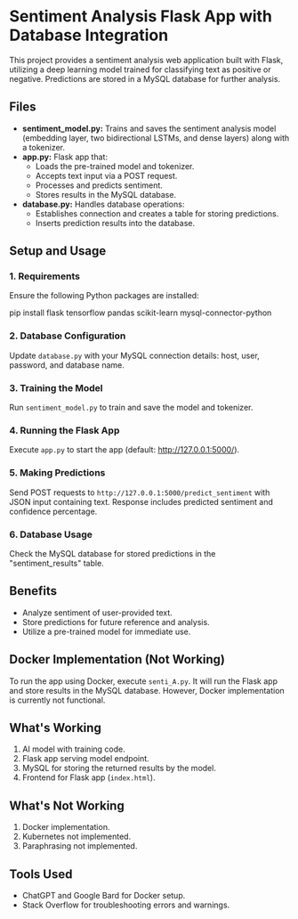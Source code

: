 # Sentiment Analysis Flask App with Database Integration

This project provides a sentiment analysis web application built with Flask, utilizing a deep learning model trained for classifying text as positive or negative. Predictions are stored in a MySQL database for further analysis.

## Files

- **sentiment_model.py:** Trains and saves the sentiment analysis model (embedding layer, two bidirectional LSTMs, and dense layers) along with a tokenizer.
- **app.py:** Flask app that:
  - Loads the pre-trained model and tokenizer.
  - Accepts text input via a POST request.
  - Processes and predicts sentiment.
  - Stores results in the MySQL database.
- **database.py:** Handles database operations:
  - Establishes connection and creates a table for storing predictions.
  - Inserts prediction results into the database.

## Setup and Usage

### 1. Requirements

Ensure the following Python packages are installed:

pip install flask tensorflow pandas scikit-learn mysql-connector-python

### 2. Database Configuration

Update `database.py` with your MySQL connection details: host, user, password, and database name.

### 3. Training the Model

Run `sentiment_model.py` to train and save the model and tokenizer.

### 4. Running the Flask App

Execute `app.py` to start the app (default: http://127.0.0.1:5000/).

### 5. Making Predictions

Send POST requests to `http://127.0.0.1:5000/predict_sentiment` with JSON input containing text. Response includes predicted sentiment and confidence percentage.

### 6. Database Usage

Check the MySQL database for stored predictions in the "sentiment_results" table.

## Benefits

- Analyze sentiment of user-provided text.
- Store predictions for future reference and analysis.
- Utilize a pre-trained model for immediate use.

## Docker Implementation (Not Working)

To run the app using Docker, execute `senti_A.py`. It will run the Flask app and store results in the MySQL database. However, Docker implementation is currently not functional.

## What's Working

1. AI model with training code.
2. Flask app serving model endpoint.
3. MySQL for storing the returned results by the model.
4. Frontend for Flask app (`index.html`).

## What's Not Working

1. Docker implementation.
2. Kubernetes not implemented.
3. Paraphrasing not implemented.

## Tools Used

- ChatGPT and Google Bard for Docker setup.
- Stack Overflow for troubleshooting errors and warnings.
